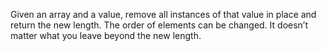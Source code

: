 Given an array and a value, remove all instances of that value in place and return the new length.
The order of elements can be changed. It doesn’t matter what you leave beyond the new length.

